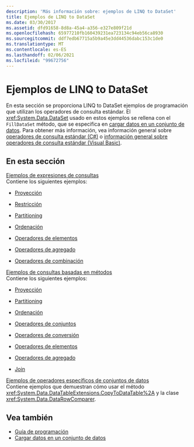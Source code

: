 ```yaml
---
description: 'Más información sobre: ejemplos de LINQ to DataSet'
title: Ejemplos de LINQ to DataSet
ms.date: 03/30/2017
ms.assetid: dfd91658-8d8a-45a4-a356-e327e809f21d
ms.openlocfilehash: 65977210fb160439231ea723134c94eb56ca8930
ms.sourcegitcommit: ddf7edb67715a5b9a45e3dd44536dabc153c1de0
ms.translationtype: MT
ms.contentlocale: es-ES
ms.lasthandoff: 02/06/2021
ms.locfileid: "99672756"
---
```

# <a name="linq-to-dataset-examples"></a>Ejemplos de LINQ to DataSet

En esta sección se proporciona LINQ to DataSet ejemplos de programación que utilizan los operadores de consulta estándar. El <xref:System.Data.DataSet> usado en estos ejemplos se rellena con el `FillDataSet` método, que se especifica en [cargar datos en un conjunto de datos](loading-data-into-a-dataset.md). Para obtener más información, vea información general sobre [operadores de consulta estándar (C#)](../../../csharp/programming-guide/concepts/linq/standard-query-operators-overview.md) o [información general sobre operadores de consulta estándar (Visual Basic)](../../../visual-basic/programming-guide/concepts/linq/standard-query-operators-overview.md).  
  
## <a name="in-this-section"></a>En esta sección  

 [Ejemplos de expresiones de consultas](query-expression-examples-linq-to-dataset.md)  
 Contiene los siguientes ejemplos:  
  
- [Proyección](query-expression-syntax-examples-projection-linq-to-dataset.md)  
  
- [Restricción](query-expression-syntax-examples-restriction-linq-to-dataset.md)  
  
- [Partitioning](query-expression-syntax-examples-partitioning.md)  
  
- [Ordenación](query-expression-syntax-examples-ordering-linq-to-dataset.md)  
  
- [Operadores de elementos](query-expression-syntax-examples-element-operators.md)  
  
- [Operadores de agregado](query-expression-syntax-examples-aggregate-operators.md)  
  
- [Operadores de combinación](query-expression-syntax-examples-join-operators.md)  
  
 [Ejemplos de consultas basadas en métodos](method-based-query-examples-linq-to-dataset.md)  
 Contiene los siguientes ejemplos:  
  
- [Proyección](method-based-query-syntax-examples-projection.md)  
  
- [Partitioning](method-based-query-syntax-examples-partitioning-linq.md)  
  
- [Ordenación](method-based-query-syntax-examples-ordering-linq-to-dataset.md)  
  
- [Operadores de conjuntos](method-based-query-syntax-examples-set-operators.md)  
  
- [Operadores de conversión](method-based-query-syntax-examples-conversion-operators.md)  
  
- [Operadores de elementos](method-based-query-syntax-examples-element-operators.md)  
  
- [Operadores de agregado](method-based-query-syntax-examples-aggregate-operators.md)  
  
- [Join](method-based-query-syntax-examples-join-linq-to-dataset.md)  
  
 [Ejemplos de operadores específicos de conjuntos de datos](dataset-specific-operator-examples-linq-to-dataset.md)  
 Contiene ejemplos que demuestran cómo usar el método <xref:System.Data.DataTableExtensions.CopyToDataTable%2A> y la clase <xref:System.Data.DataRowComparer>.  
  
## <a name="see-also"></a>Vea también

- [Guía de programación](programming-guide-linq-to-dataset.md)
- [Cargar datos en un conjunto de datos](loading-data-into-a-dataset.md)
